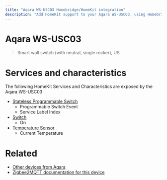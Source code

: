 ```yaml
---
title: "Aqara WS-USC03 Homebridge/HomeKit integration"
description: "Add HomeKit support to your Aqara WS-USC03, using Homebridge, Zigbee2MQTT and homebridge-z2m."
---
```

<!---
This file has been GENERATED using src/docgen/docgen.ts
DO NOT EDIT THIS FILE MANUALLY!
-->
# Aqara WS-USC03
> Smart wall switch (with neutral, single rocker), US


# Services and characteristics
The following HomeKit Services and Characteristics are exposed by
the Aqara WS-USC03

* [Stateless Programmable Switch](../../action.md)
  * Programmable Switch Event
  * Service Label Index
* [Switch](../../switch.md)
  * On
* [Temperature Sensor](../../sensors.md)
  * Current Temperature


# Related
* [Other devices from Aqara](../index.md#aqara)
* [Zigbee2MQTT documentation for this device](https://www.zigbee2mqtt.io/devices/WS-USC03.html)